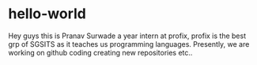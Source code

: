 # hello-world
Hey guys this is Pranav Surwade a year intern at profix, profix is the best grp of SGSITS as it teaches us programming languages.
Presently, we are working on github coding creating new repositories etc..
